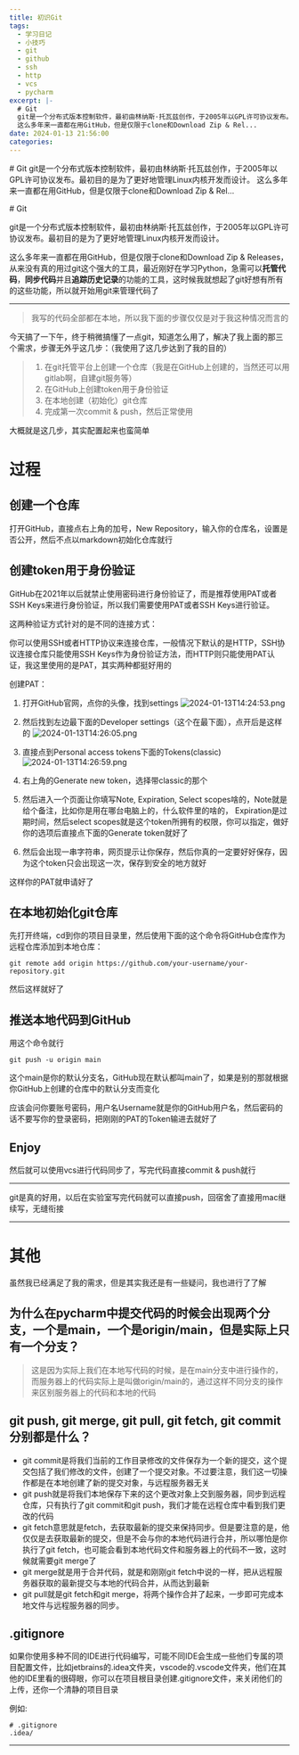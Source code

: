 ```yaml
---
title: 初识Git
tags:
  - 学习日记
  - 小技巧
  - git
  - github
  - ssh
  - http
  - vcs
  - pycharm
excerpt: |-
  # Git
  git是一个分布式版本控制软件，最初由林纳斯·托瓦兹创作，于2005年以GPL许可协议发布。最初目的是为了更好地管理Linux内核开发而设计。
  这么多年来一直都在用GitHub，但是仅限于clone和Download Zip & Rel...
date: 2024-01-13 21:56:00
categories:
---
```


\# Git git是一个分布式版本控制软件，最初由林纳斯·托瓦兹创作，于2005年以GPL许可协议发布。最初目的是为了更好地管理Linux内核开发而设计。 这么多年来一直都在用GitHub，但是仅限于clone和Download Zip & Rel...
<!-- more -->
\# Git

git是一个分布式版本控制软件，最初由林纳斯·托瓦兹创作，于2005年以GPL许可协议发布。最初目的是为了更好地管理Linux内核开发而设计。

这么多年来一直都在用GitHub，但是仅限于clone和Download Zip & Releases，从来没有真的用过git这个强大的工具，最近刚好在学习Python，急需可以**托管代码**，**同步代码**并且**追踪历史记录**的功能的工具，这时候我就想起了git好想有所有的这些功能，所以就开始用git来管理代码了

* * *

> 我写的代码全部都在本地，所以我下面的步骤仅仅是对于我这种情况而言的

今天搞了一下午，终于稍微搞懂了一点git，知道怎么用了，解决了我上面的那三个需求，步骤无外乎这几步：（我使用了这几步达到了我的目的）

> 1.  在git托管平台上创建一个仓库（我是在GitHub上创建的，当然还可以用gitlab啊，自建git服务等）
> 2.  在GitHub上创建token用于身份验证
> 3.  在本地创建（初始化）git仓库
> 4.  完成第一次commit & push，然后正常使用

大概就是这几步，其实配置起来也蛮简单

# 过程

## 创建一个仓库

打开GitHub，直接点右上角的加号，New Repository，输入你的仓库名，设置是否公开，然后不点以markdown初始化仓库就行

## 创建token用于身份验证

GitHub在2021年以后就禁止使用密码进行身份验证了，而是推荐使用PAT或者SSH Keys来进行身份验证，所以我们需要使用PAT或者SSH Keys进行验证。

这两种验证方式针对的是不同的连接方式：

你可以使用SSH或者HTTP协议来连接仓库，一般情况下默认的是HTTP，SSH协议连接仓库只能使用SSH Keys作为身份验证方法，而HTTP则只能使用PAT认证，我这里使用的是PAT，其实两种都挺好用的

创建PAT：

1.  打开GitHub官网，点你的头像，找到settings ![2024-01-13T14:24:53.png](https://zhoushicheng.cn/legacy_imgs/2989277170.png)
    
2.  然后找到左边最下面的Developer settings（这个在最下面），点开后是这样的 ![2024-01-13T14:26:05.png](https://zhoushicheng.cn/legacy_imgs/3869331474.png)
    
3.  直接点到Personal access tokens下面的Tokens(classic) ![2024-01-13T14:26:59.png](https://zhoushicheng.cn/legacy_imgs/4010743182.png)
    
4.  右上角的Generate new token，选择带classic的那个
    
5.  然后进入一个页面让你填写Note, Expiration, Select scopes啥的，Note就是给个备注，比如你是用在哪台电脑上的，什么软件里的啥的， Expiration是过期时间，然后select scopes就是这个token所拥有的权限，你可以指定，做好你的选项后直接点下面的Generate token就好了
    
6.  然后会出现一串字符串，网页提示让你保存，然后你真的一定要好好保存，因为这个token只会出现这一次，保存到安全的地方就好
    

这样你的PAT就申请好了

## 在本地初始化git仓库

先打开终端，cd到你的项目目录里，然后使用下面的这个命令将GitHub仓库作为远程仓库添加到本地仓库：

```
git remote add origin https://github.com/your-username/your-repository.git
```

然后这样就好了

## 推送本地代码到GitHub

用这个命令就行

```
git push -u origin main
```

这个main是你的默认分支名，GitHub现在默认都叫main了，如果是别的那就根据你GitHub上创建的仓库中的默认分支而变化

应该会问你要账号密码，用户名Username就是你的GitHub用户名，然后密码的话不要写你的登录密码，把刚刚的PAT的Token输进去就好了

## Enjoy

然后就可以使用vcs进行代码同步了，写完代码直接commit & push就行

* * *

git是真的好用，以后在实验室写完代码就可以直接push，回宿舍了直接用mac继续写，无缝衔接

* * *

# 其他

虽然我已经满足了我的需求，但是其实我还是有一些疑问，我也进行了了解

## 为什么在pycharm中提交代码的时候会出现两个分支，一个是main，一个是origin/main，但是实际上只有一个分支？

> 这是因为实际上我们在本地写代码的时候，是在main分支中进行操作的，而服务器上的代码实际上是叫做origin/main的，通过这样不同分支的操作来区别服务器上的代码和本地的代码

## git push, git merge, git pull, git fetch, git commit分别都是什么？

*   git commit是将我们当前的工作目录修改的文件保存为一个新的提交，这个提交包括了我们修改的文件，创建了一个提交对象。不过要注意，我们这一切操作都是在本地创建了新的提交对象，与远程服务器无关
*   git push就是将我们本地保存下来的这个更改对象上交到服务器，同步到远程仓库，只有执行了git commit和git push，我们才能在远程仓库中看到我们更改的代码
*   git fetch意思就是fetch，去获取最新的提交来保持同步。但是要注意的是，他仅仅是去获取最新的提交，但是不会与你的本地代码进行合并，所以哪怕是你执行了git fetch，也可能会看到本地代码文件和服务器上的代码不一致，这时候就需要git merge了
*   git merge就是用于合并代码，就是和刚刚git fetch中说的一样，把从远程服务器获取的最新提交与本地的代码合并，从而达到最新
*   git pull就是git fetch和git merge，将两个操作合并了起来，一步即可完成本地文件与远程服务器的同步。

## .gitignore

如果你使用多种不同的IDE进行代码编写，可能不同IDE会生成一些他们专属的项目配置文件，比如jetbrains的.idea文件夹，vscode的.vscode文件夹，他们在其他的IDE里看的很碍眼，你可以在项目根目录创建.gitignore文件，来关闭他们的上传，还你一个清静的项目目录

例如:

```
# .gitignore
.idea/
```

* * *